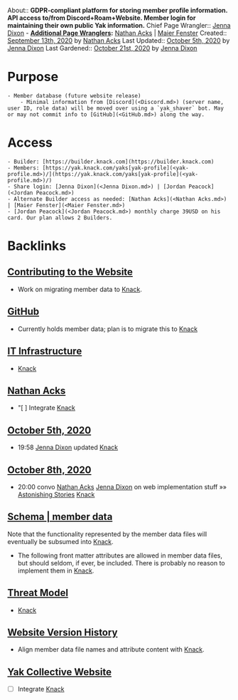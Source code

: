 About:: __GDPR-compliant platform for storing member profile information. 
API access to/from Discord+Roam+Website. 
Member login for maintaining their own public Yak information.__
Chief Page Wrangler:: [Jenna Dixon](<Jenna Dixon.md>)
    - **[Additional Page Wranglers](<Additional Page Wranglers.md>):** [Nathan Acks](<Nathan Acks.md>) | [Maier Fenster](<Maier Fenster.md>) 
Created:: [September 13th, 2020](<September 13th, 2020.md>) by [Nathan Acks](<Nathan Acks.md>)
Last Updated:: [October 5th, 2020](<October 5th, 2020.md>) by [Jenna Dixon](<Jenna Dixon.md>)
Last Gardened:: [October 21st, 2020](<October 21st, 2020.md>) by [Jenna Dixon](<Jenna Dixon.md>)
# Purpose
    - Member database (future website release)
        - Minimal information from [Discord](<Discord.md>) (server name, user ID, role data) will be moved over using a `yak_shaver` bot. May or may not commit info to [GitHub](<GitHub.md>) along the way.
# Access
    - Builder: [https://builder.knack.com](https://builder.knack.com)
    - Members: [https://yak.knack.com/yaks[yak-profile](<yak-profile.md>)/](https://yak.knack.com/yaks[yak-profile](<yak-profile.md>)/)
    - Share login: [Jenna Dixon](<Jenna Dixon.md>) | [Jordan Peacock](<Jordan Peacock.md>) 
    - Alternate Builder access as needed: [Nathan Acks](<Nathan Acks.md>) | [Maier Fenster](<Maier Fenster.md>) 
    - [Jordan Peacock](<Jordan Peacock.md>) monthly charge 39USD on his card. Our plan allows 2 Builders.

# Backlinks
## [Contributing to the Website](<Contributing to the Website.md>)
- Work on migrating member data to [Knack](<Knack.md>).

## [GitHub](<GitHub.md>)
- Currently holds member data; plan is to migrate this to [Knack](<Knack.md>)

## [IT Infrastructure](<IT Infrastructure.md>)
- [Knack](<Knack.md>)

## [Nathan Acks](<Nathan Acks.md>)
- "[ ] Integrate [Knack](<Knack.md>)

## [October 5th, 2020](<October 5th, 2020.md>)
- 19:58 [Jenna Dixon](<Jenna Dixon.md>) updated [Knack](<Knack.md>)

## [October 8th, 2020](<October 8th, 2020.md>)
- 20:00 convo [Nathan Acks](<Nathan Acks.md>) [Jenna Dixon](<Jenna Dixon.md>) on web implementation stuff »» [Astonishing Stories](<Astonishing Stories.md>) [Knack](<Knack.md>)

## [Schema | member data](<Schema | member data.md>)
Note that the functionality represented by the member data files will eventually be subsumed into [Knack](<Knack.md>).

- The following front matter attributes are allowed in member data files, but should seldom, if ever, be included. There is probably no reason to implement them in [Knack](<Knack.md>).

## [Threat Model](<Threat Model.md>)
- [Knack](<Knack.md>)

## [Website Version History](<Website Version History.md>)
- Align member data file names and attribute content with [Knack](<Knack.md>).

## [Yak Collective Website](<Yak Collective Website.md>)
- [ ] Integrate [Knack](<Knack.md>)

